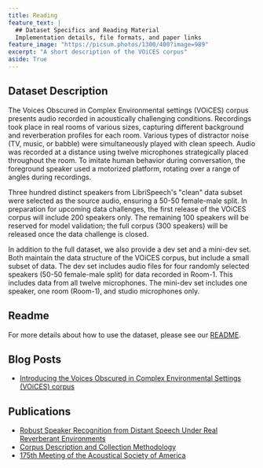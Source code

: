 ```yaml
---
title: Reading
feature_text: |
  ## Dataset Specifics and Reading Material
  Implementation details, file formats, and paper links
feature_image: "https://picsum.photos/1300/400?image=989"
excerpt: "A short description of the VOiCES corpus"
aside: True
---
```


## Dataset Description

The Voices Obscured in Complex Environmental settings (VOiCES) corpus presents audio
recorded in acoustically challenging conditions. Recordings took place in real rooms of
various sizes, capturing different background and reverberation profiles for each
room. Various types of distractor noise (TV, music, or babble) were simultaneously
played with clean speech. Audio was recorded at a distance using twelve microphones
strategically placed throughout the room. To imitate human behavior during conversation,
the foreground speaker used a motorized platform, rotating over a range of angles during recordings.

Three hundred distinct speakers from LibriSpeech's "clean" data subset were selected as the source audio, ensuring a 50-50 female-male split. In preparation for
upcoming data challenges, the first release of the VOiCES corpus will include 200 speakers only. The remaining 100 speakers will be reserved for model validation; the full corpus
(300 speakers) will be released once the data challenge is closed.  

In addition to the full dataset, we also provide a dev set and a mini-dev set. Both maintain the data structure of the VOiCES corpus, but include a small subset of data. The dev set includes audio files for four randomly selected speakers (50-50 female-male split) for data recorded in Room-1. This includes data from all twelve microphones. The mini-dev set includes one speaker, one room (Room-1), and studio microphones only.

## Readme

For more details about how to use the dataset, please see our [README](Lab41-SRI-VOiCES_README.md).

## Blog Posts

- [Introducing the Voices Obscured in Complex Environmental Settings (VOiCES) corpus](https://gab41.lab41.org/introducing-the-voices-obscured-in-complex-environmental-settings-voices-corpus-b7990d080176)

## Publications

- [Robust Speaker Recognition from Distant Speech Under Real Reverberant Environments](https://www.isca-speech.org/archive/Interspeech_2018/pdfs/2221.pdf)
- [Corpus Description and Collection Methodology](https://arxiv.org/abs/1804.05053)
- [175th Meeting of the Acoustical Society of America](https://voices18.github.io/general/2018/05/07/asa-2018/)
